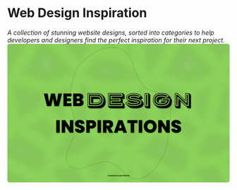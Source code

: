 # Web Design Inspiration

*A collection of stunning website designs, sorted into categories to help developers and designers find the perfect inspiration for their next project.*
![Web Design Inspiration Thumbnail](/thumbnail.png)
